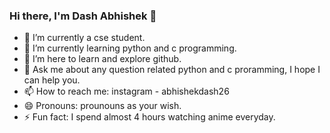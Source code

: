 ### Hi there, I'm Dash Abhishek 👋

- 🔭 I’m currently a cse student.
- 🌱 I’m currently learning python and c programming.
- 👯 I’m here to learn and explore github.
- 💬 Ask me about any question related python and c proramming, I hope I   can help you.
- 📫 How to reach me: instagram - abhishekdash26
- 😄 Pronouns: prounouns as your wish.
- ⚡ Fun fact: I spend almost 4 hours watching anime everyday.
